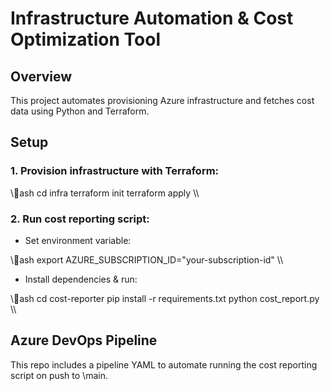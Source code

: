 ﻿# Infrastructure Automation & Cost Optimization Tool

## Overview

This project automates provisioning Azure infrastructure and fetches cost data using Python and Terraform.

## Setup

### 1. Provision infrastructure with Terraform:

\\\ash
cd infra
terraform init
terraform apply
\\\

### 2. Run cost reporting script:

- Set environment variable:

\\\ash
export AZURE_SUBSCRIPTION_ID=\"your-subscription-id\"
\\\

- Install dependencies & run:

\\\ash
cd cost-reporter
pip install -r requirements.txt
python cost_report.py
\\\

## Azure DevOps Pipeline

This repo includes a pipeline YAML to automate running the cost reporting script on push to \main\.
